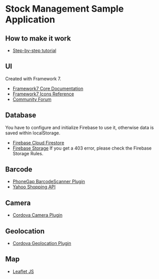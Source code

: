 # Stock Management Sample Application

## How to make it work
- [Step-by-step tutorial](https://medium.com/the-web-tub/creating-a-stock-management-application-with-monaca-592d7895c4e4)

## UI

Created with Framework 7.

* [Framework7 Core Documentation](https://framework7.io/docs/)
* [Framework7 Icons Reference](https://framework7.io/icons/)
* [Community Forum](https://forum.framework7.io)

## Database

You have to configure and initialize Firebase to use it, otherwise data is saved within localStorage.

- [Firebase Cloud Firestore](https://firebase.google.com/docs/firestore/quickstart)
- [Firebase Storage](https://firebase.google.com/docs/storage/web/start) If you get a 403 error, please check the Firebase Storage Rules.

## Barcode

- [PhoneGap BarcodeScanner Plugin](https://docs.monaca.io/en/reference/third_party_phonegap/phonegap_plugin_barcodescanner)
- [Yahoo Shopping API](https://developer.yahoo.co.jp/webapi/shopping/shopping/v3/itemsearch.html)

## Camera

- [Cordova Camera Plugin](https://cordova.apache.org/docs/en/latest/reference/cordova-plugin-camera/)

## Geolocation

- [Cordova Geolocation Plugin](https://cordova.apache.org/docs/en/10.x/reference/cordova-plugin-geolocation/)

## Map

- [Leaflet JS](https://leafletjs.com/)
